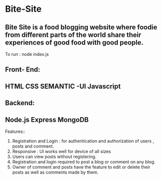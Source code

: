 # Bite-Site
Bite Site is a food blogging website where foodie from different parts of the world share their experiences of good food with good people.
--
To run : node index.js

Front- End:
--
HTML
CSS
SEMANTIC -UI
Javascript
---------------------
Backend:
--
Node.js
Express
MongoDB
---

Features::
1. Registration and Login  : for authentication  and authorization of users  , posts and comment.
2. Responsive : UI works well for device of all sizes
3. Users can view posts without registering.
4. Registration and login required to post a blog or comment on any blog.
5. Owner of comment and posts have the feature to edit  or delete their posts as well as comments made by them.

